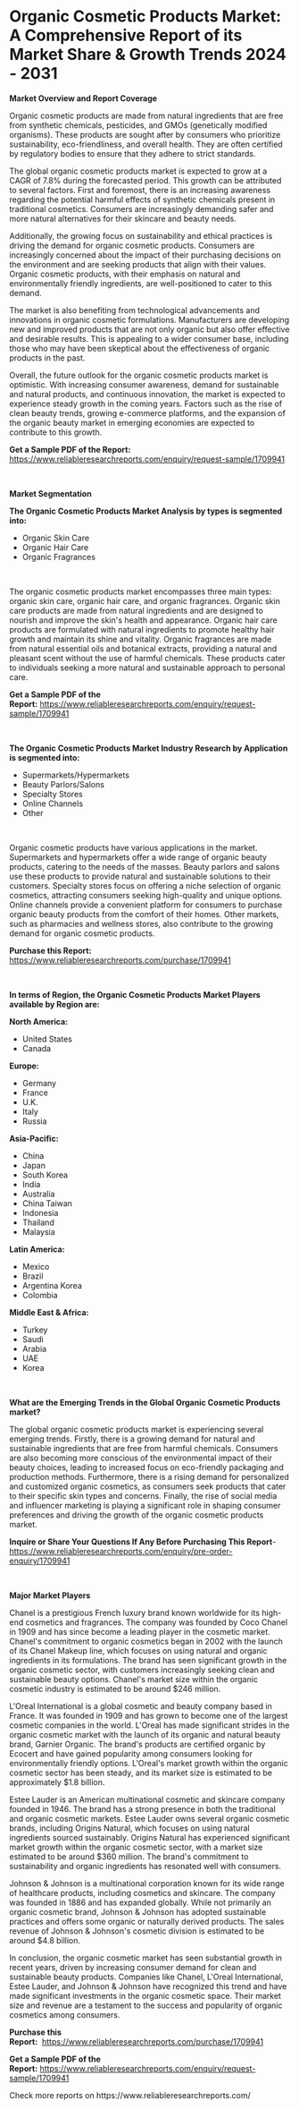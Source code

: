 <p><h1>Organic Cosmetic Products Market: A Comprehensive Report of its Market Share & Growth Trends 2024 - 2031</h1></p><p><strong>Market Overview and Report Coverage</strong></p>
<p><p>Organic cosmetic products are made from natural ingredients that are free from synthetic chemicals, pesticides, and GMOs (genetically modified organisms). These products are sought after by consumers who prioritize sustainability, eco-friendliness, and overall health. They are often certified by regulatory bodies to ensure that they adhere to strict standards.</p><p>The global organic cosmetic products market is expected to grow at a CAGR of 7.8% during the forecasted period. This growth can be attributed to several factors. First and foremost, there is an increasing awareness regarding the potential harmful effects of synthetic chemicals present in traditional cosmetics. Consumers are increasingly demanding safer and more natural alternatives for their skincare and beauty needs.</p><p>Additionally, the growing focus on sustainability and ethical practices is driving the demand for organic cosmetic products. Consumers are increasingly concerned about the impact of their purchasing decisions on the environment and are seeking products that align with their values. Organic cosmetic products, with their emphasis on natural and environmentally friendly ingredients, are well-positioned to cater to this demand.</p><p>The market is also benefiting from technological advancements and innovations in organic cosmetic formulations. Manufacturers are developing new and improved products that are not only organic but also offer effective and desirable results. This is appealing to a wider consumer base, including those who may have been skeptical about the effectiveness of organic products in the past.</p><p>Overall, the future outlook for the organic cosmetic products market is optimistic. With increasing consumer awareness, demand for sustainable and natural products, and continuous innovation, the market is expected to experience steady growth in the coming years. Factors such as the rise of clean beauty trends, growing e-commerce platforms, and the expansion of the organic beauty market in emerging economies are expected to contribute to this growth.</p></p>
<p><strong>Get a Sample PDF of the Report:</strong> <a href="https://www.reliableresearchreports.com/enquiry/request-sample/1709941">https://www.reliableresearchreports.com/enquiry/request-sample/1709941</a></p>
<p>&nbsp;</p>
<p><strong>Market Segmentation</strong></p>
<p><strong>The Organic Cosmetic Products Market Analysis by types is segmented into:</strong></p>
<p><ul><li>Organic Skin Care</li><li>Organic Hair Care</li><li>Organic Fragrances</li></ul></p>
<p>&nbsp;</p>
<p><p>The organic cosmetic products market encompasses three main types: organic skin care, organic hair care, and organic fragrances. Organic skin care products are made from natural ingredients and are designed to nourish and improve the skin's health and appearance. Organic hair care products are formulated with natural ingredients to promote healthy hair growth and maintain its shine and vitality. Organic fragrances are made from natural essential oils and botanical extracts, providing a natural and pleasant scent without the use of harmful chemicals. These products cater to individuals seeking a more natural and sustainable approach to personal care.</p></p>
<p><strong>Get a Sample PDF of the Report:</strong>&nbsp;<a href="https://www.reliableresearchreports.com/enquiry/request-sample/1709941">https://www.reliableresearchreports.com/enquiry/request-sample/1709941</a></p>
<p>&nbsp;</p>
<p><strong>The Organic Cosmetic Products Market Industry Research by Application is segmented into:</strong></p>
<p><ul><li>Supermarkets/Hypermarkets</li><li>Beauty Parlors/Salons</li><li>Specialty Stores</li><li>Online Channels</li><li>Other</li></ul></p>
<p>&nbsp;</p>
<p><p>Organic cosmetic products have various applications in the market. Supermarkets and hypermarkets offer a wide range of organic beauty products, catering to the needs of the masses. Beauty parlors and salons use these products to provide natural and sustainable solutions to their customers. Specialty stores focus on offering a niche selection of organic cosmetics, attracting consumers seeking high-quality and unique options. Online channels provide a convenient platform for consumers to purchase organic beauty products from the comfort of their homes. Other markets, such as pharmacies and wellness stores, also contribute to the growing demand for organic cosmetic products.</p></p>
<p><strong>Purchase this Report:</strong>&nbsp; <a href="https://www.reliableresearchreports.com/purchase/1709941">https://www.reliableresearchreports.com/purchase/1709941</a></p>
<p>&nbsp;</p>
<p><strong>In terms of Region, the Organic Cosmetic Products Market Players available by Region are:</strong></p>
<p>
    <p> <strong> North America: </strong>
        <ul>
            <li>United States</li>
            <li>Canada</li>
        </ul>
        </p> 
    <p> <strong> Europe: </strong>
        <ul>
            <li>Germany</li>
            <li>France</li>
            <li>U.K.</li>
            <li>Italy</li>
            <li>Russia</li>
        </ul>
        </p> 
    <p> <strong> Asia-Pacific: </strong>
        <ul>
            <li>China</li>
            <li>Japan</li>
            <li>South Korea</li>
            <li>India</li>
            <li>Australia</li>
            <li>China Taiwan</li>
            <li>Indonesia</li>
            <li>Thailand</li>
            <li>Malaysia</li>
        </ul>
        </p> 
    <p> <strong> Latin America: </strong>
        <ul>
            <li>Mexico</li>
            <li>Brazil</li>
            <li>Argentina Korea</li>
            <li>Colombia</li>
        </ul>
        </p> 
    <p> <strong> Middle East & Africa: </strong>
        <ul>
            <li>Turkey</li>
            <li>Saudi</li>
            <li>Arabia</li>
            <li>UAE</li>
            <li>Korea</li>
        </ul>
    </p>
    </p>
<p>&nbsp;</p>
<p><strong>What are the Emerging Trends in the Global Organic Cosmetic Products market?</strong></p>
<p><p>The global organic cosmetic products market is experiencing several emerging trends. Firstly, there is a growing demand for natural and sustainable ingredients that are free from harmful chemicals. Consumers are also becoming more conscious of the environmental impact of their beauty choices, leading to increased focus on eco-friendly packaging and production methods. Furthermore, there is a rising demand for personalized and customized organic cosmetics, as consumers seek products that cater to their specific skin types and concerns. Finally, the rise of social media and influencer marketing is playing a significant role in shaping consumer preferences and driving the growth of the organic cosmetic products market.</p></p>
<p><strong>Inquire or Share Your Questions If Any Before Purchasing This Report</strong>- <a href="https://www.reliableresearchreports.com/enquiry/pre-order-enquiry/1709941">https://www.reliableresearchreports.com/enquiry/pre-order-enquiry/1709941</a></p>
<p>&nbsp;</p>
<p><strong>Major Market Players</strong></p>
<p><p>Chanel is a prestigious French luxury brand known worldwide for its high-end cosmetics and fragrances. The company was founded by Coco Chanel in 1909 and has since become a leading player in the cosmetic market. Chanel's commitment to organic cosmetics began in 2002 with the launch of its Chanel Makeup line, which focuses on using natural and organic ingredients in its formulations. The brand has seen significant growth in the organic cosmetic sector, with customers increasingly seeking clean and sustainable beauty options. Chanel's market size within the organic cosmetic industry is estimated to be around $246 million.</p><p>L'Oreal International is a global cosmetic and beauty company based in France. It was founded in 1909 and has grown to become one of the largest cosmetic companies in the world. L'Oreal has made significant strides in the organic cosmetic market with the launch of its organic and natural beauty brand, Garnier Organic. The brand's products are certified organic by Ecocert and have gained popularity among consumers looking for environmentally friendly options. L'Oreal's market growth within the organic cosmetic sector has been steady, and its market size is estimated to be approximately $1.8 billion.</p><p>Estee Lauder is an American multinational cosmetic and skincare company founded in 1946. The brand has a strong presence in both the traditional and organic cosmetic markets. Estee Lauder owns several organic cosmetic brands, including Origins Natural, which focuses on using natural ingredients sourced sustainably. Origins Natural has experienced significant market growth within the organic cosmetic sector, with a market size estimated to be around $360 million. The brand's commitment to sustainability and organic ingredients has resonated well with consumers.</p><p>Johnson & Johnson is a multinational corporation known for its wide range of healthcare products, including cosmetics and skincare. The company was founded in 1886 and has expanded globally. While not primarily an organic cosmetic brand, Johnson & Johnson has adopted sustainable practices and offers some organic or naturally derived products. The sales revenue of Johnson & Johnson's cosmetic division is estimated to be around $4.8 billion.</p><p>In conclusion, the organic cosmetic market has seen substantial growth in recent years, driven by increasing consumer demand for clean and sustainable beauty products. Companies like Chanel, L'Oreal International, Estee Lauder, and Johnson & Johnson have recognized this trend and have made significant investments in the organic cosmetic space. Their market size and revenue are a testament to the success and popularity of organic cosmetics among consumers.</p></p>
<p><strong>Purchase this Report:</strong>&nbsp;&nbsp;<a href="https://www.reliableresearchreports.com/purchase/1709941">https://www.reliableresearchreports.com/purchase/1709941</a></p>
<p></p>
<p><strong>Get a Sample PDF of the Report:</strong>&nbsp;<a href="https://www.reliableresearchreports.com/enquiry/request-sample/1709941">https://www.reliableresearchreports.com/enquiry/request-sample/1709941</a></p>
<p>Check more reports on https://www.reliableresearchreports.com/</p>